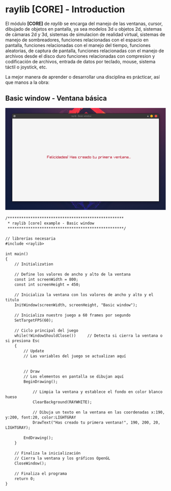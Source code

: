 # raylib [CORE] - Introduction

El módulo **[CORE]** de *raylib* se encarga del manejo de las ventanas, cursor,
dibujado de objetos en pantalla, ya sea modelos 3d u objetos 2d, sistemas de 
cámaras 2d y 3d, sistemas de simulacion de realidad virtual, sistemas de manejo
de sombreadores, funciones relacionadas con el espacio en pantalla, funciones 
relacionadas con el manejo del tiempo, funciones aleatorias, de captura de 
pantalla, funciones relacionadas con el manejo de archivos desde el disco duro
funciones relacionadas con compresion y codificación de archivos, entrada de 
datos por teclado, mouse, sistema táctil o joystick, etc.

La mejor manera de aprender o desarrollar una disciplina es prácticar, así que
manos a la obra:

## Basic window - Ventana básica

![Basic window](/resources/basic-window.png)

```
/***************************************************
 * raylib [core] example - Basic window
 ***************************************************/

// librerías necesaria
#include <raylib>

int main() 
{
    // Initialization

    // Define los valores de ancho y alto de la ventana
    const int screenWidth = 800;
    const int screenHeight = 450;

    // Inicializa la ventana con los valores de ancho y alto y el titulo
    InitWindow(screenWidth, screenHeight, "Basic window");

    // Inicializa nuestro juego a 60 frames por segundo
    SetTargetFPS(60);
    
    // Ciclo principal del juego
    while(!WindowShouldClose())     // Detecta si cierra la ventana o si presiona Esc
    {
        // Update
        // Las variables del juego se actualizan aquí


        // Draw
        // Los elementos en pantalla se dibujan aquí
        BeginDrawing();
            
            // Limpia la ventana y establece el fondo en color blanco hueso
            ClearBackground(RAYWHITE);

            // Dibuja un texto en la ventana en las coordenadas x:190, y:200, font:20, color:LIGHTGRAY
            DrawText("Has creado tu primera ventana!", 190, 200, 20, LIGHTGRAY);

        EndDrawing();
    }

    // Finaliza la inicialización
    // Cierra la ventana y los gráficos OpenGL
    CloseWindow();

    // Finaliza el programa
    return 0;
}

```
